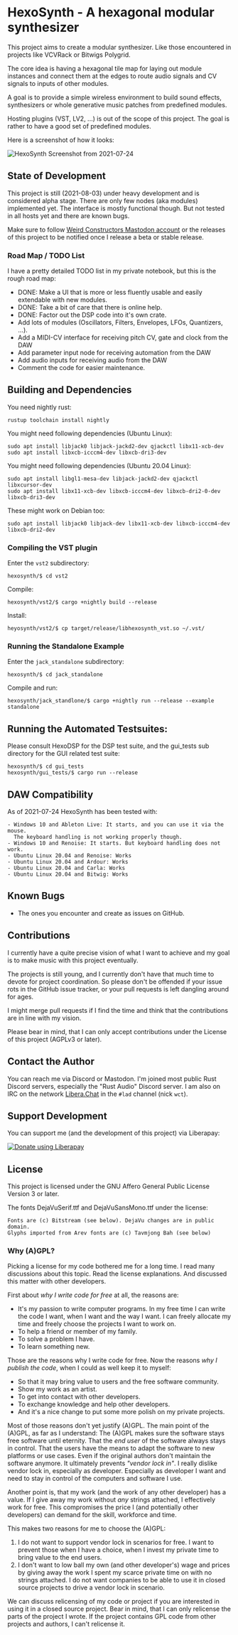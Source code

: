 # HexoSynth - A hexagonal modular synthesizer

This project aims to create a modular synthesizer. Like those encountered
in projects like VCVRack or Bitwigs Polygrid.

The core idea is having a hexagonal tile map for laying out module
instances and connect them at the edges to route audio signals and CV signals
to inputs of other modules.

A goal is to provide a simple wireless environment to build
sound effects, synthesizers or whole generative music patches from
predefined modules.

Hosting plugins (VST, LV2, ...) is out of the scope of this project.
The goal is rather to have a good set of predefined modules.

Here is a screenshot of how it looks:

![HexoSynth Screenshot from 2021-07-24](https://github.com/WeirdConstructor/HexoSynth/raw/30d04e0b386f89e4783f2ea057d2d3369760956f/screenshots/2021-07-24_14-59.png)

## State of Development

This project is still (2021-08-03) under heavy development and is considered
alpha stage. There are only few nodes (aka modules) implemented yet. The
interface is mostly functional though. But not tested in all hosts yet and
there are known bugs.

Make sure to follow [Weird Constructors Mastodon
account](https://mastodon.online/@weirdconstructor) or the releases of this
project to be notified once I release a beta or stable release.

### Road Map / TODO List

I have a pretty detailed TODO list in my private notebook, but
this is the rough road map:

- DONE: Make a UI that is more or less fluently usable and easily extendable
with new modules.
- DONE: Take a bit of care that there is online help.
- DONE: Factor out the DSP code into it's own crate.
- Add lots of modules (Oscillators, Filters, Envelopes, LFOs, Quantizers, ...).
- Add a MIDI-CV interface for receiving pitch CV, gate and clock from the DAW
- Add parameter input node for receiving automation from the DAW
- Add audio inputs for receiving audio from the DAW
- Comment the code for easier maintenance.

## Building and Dependencies

You need nightly rust:

    rustup toolchain install nightly


You might need following dependencies (Ubuntu Linux):

    sudo apt install libjack0 libjack-jackd2-dev qjackctl libx11-xcb-dev
    sudo apt install libxcb-icccm4-dev libxcb-dri3-dev

You might need following dependencies (Ubuntu 20.04 Linux):

    sudo apt install libgl1-mesa-dev libjack-jackd2-dev qjackctl libxcursor-dev
    sudo apt install libx11-xcb-dev libxcb-icccm4-dev libxcb-dri2-0-dev libxcb-dri3-dev

These might work on Debian too:

    sudo apt install libjack0 libjack-dev libx11-xcb-dev libxcb-icccm4-dev libxcb-dri2-dev

### Compiling the VST plugin

Enter the `vst2` subdirectory:

    hexosynth/$ cd vst2

Compile:

    hexosynth/vst2/$ cargo +nightly build --release

Install:

    heyosynth/vst2/$ cp target/release/libhexosynth_vst.so ~/.vst/

### Running the Standalone Example

Enter the `jack_standalone` subdirectory:

    hexosynth/$ cd jack_standalone

Compile and run:

    hexosynth/jack_standlone/$ cargo +nightly run --release --example standalone

## Running the Automated Testsuites:

Please consult HexoDSP for the DSP test suite, and the gui\_tests sub directory
for the GUI related test suite:

    hexosynth/$ cd gui_tests
    hexosynth/gui_tests/$ cargo run --release

## DAW Compatibility

As of 2021-07-24 HexoSynth has been tested with:

    - Windows 10 and Ableton Live: It starts, and you can use it via the mouse.
      The keyboard handling is not working properly though.
    - Windows 10 and Renoise: It starts. But keyboard handling does not work.
    - Ubuntu Linux 20.04 and Renoise: Works
    - Ubuntu Linux 20.04 and Ardour: Works
    - Ubuntu Linux 20.04 and Carla: Works
    - Ubuntu Linux 20.04 and Bitwig: Works

## Known Bugs

* The ones you encounter and create as issues on GitHub.

## Contributions

I currently have a quite precise vision of what I want to achieve and my goal
is to make music with this project eventually.

The projects is still young, and I currently don't have that much time to
devote for project coordination. So please don't be offended if your issue rots
in the GitHub issue tracker, or your pull requests is left dangling around
for ages.

I might merge pull requests if I find the time and think that the contributions
are in line with my vision.

Please bear in mind, that I can only accept contributions under the License
of this project (AGPLv3 or later).

## Contact the Author

You can reach me via Discord or Mastodon. I'm joined most public Rust Discord
servers, especially the "Rust Audio" Discord server. I am also on IRC
on the network [Libera.Chat](https://libera.chat/) in the `#lad` channel (nick `wct`).

## Support Development

You can support me (and the development of this project) via Liberapay:

<a href="https://liberapay.com/WeirdConstructor/donate"><img alt="Donate using Liberapay" src="https://liberapay.com/assets/widgets/donate.svg"></a>

## License

This project is licensed under the GNU Affero General Public License Version 3 or
later.

The fonts DejaVuSerif.ttf and DejaVuSansMono.ttf under the license:

    Fonts are (c) Bitstream (see below). DejaVu changes are in public domain.
    Glyphs imported from Arev fonts are (c) Tavmjong Bah (see below)

### Why (A)GPL?

Picking a license for my code bothered me for a long time. I read many
discussions about this topic. Read the license explanations. And discussed
this matter with other developers.

First about _why I write code for free_ at all, the reasons are:

- It's my passion to write computer programs. In my free time I can
write the code I want, when I want and the way I want. I can freely
allocate my time and freely choose the projects I want to work on.
- To help a friend or member of my family.
- To solve a problem I have.
- To learn something new.

Those are the reasons why I write code for free. Now the reasons
_why I publish the code_, when I could as well keep it to myself:

- So that it may bring value to users and the free software community.
- Show my work as an artist.
- To get into contact with other developers.
- To exchange knowledge and help other developers.
- And it's a nice change to put some more polish on my private projects.

Most of those reasons don't yet justify (A)GPL. The main point of the (A)GPL, as far
as I understand: The (A)GPL makes sure the software stays free software until
eternity. That the _end user_ of the software always stays in control. That the users
have the means to adapt the software to new platforms or use cases.
Even if the original authors don't maintain the software anymore.
It ultimately prevents _"vendor lock in"_. I really dislike vendor lock in,
especially as developer. Especially as developer I want and need to stay
in control of the computers and software I use.

Another point is, that my work (and the work of any other developer) has a
value. If I give away my work without _any_ strings attached, I effectively
work for free. This compromises the price I (and potentially other developers)
can demand for the skill, workforce and time.

This makes two reasons for me to choose the (A)GPL:

1. I do not want to support vendor lock in scenarios for free.
   I want to prevent those when I have a choice, when I invest my private
   time to bring value to the end users.
2. I don't want to low ball my own (and other developer's) wage and prices
   by giving away the work I spent my scarce private time on with no strings
   attached. I do not want companies to be able to use it in closed source
   projects to drive a vendor lock in scenario.

We can discuss relicensing of my code or project if you are interested in using
it in a closed source project. Bear in mind, that I can only relicense the
parts of the project I wrote. If the project contains GPL code from other
projects and authors, I can't relicense it.
